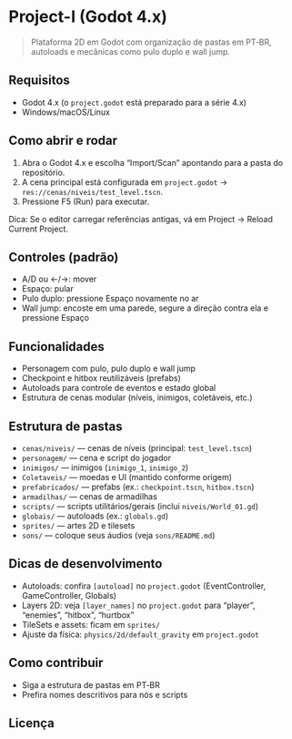 # Project-I (Godot 4.x)

> Plataforma 2D em Godot com organização de pastas em PT‑BR, autoloads e mecânicas como pulo duplo e wall jump.

## Requisitos

- Godot 4.x (o `project.godot` está preparado para a série 4.x)
- Windows/macOS/Linux

## Como abrir e rodar

1. Abra o Godot 4.x e escolha “Import/Scan” apontando para a pasta do repositório.
2. A cena principal está configurada em `project.godot` → `res://cenas/niveis/test_level.tscn`.
3. Pressione F5 (Run) para executar.

Dica: Se o editor carregar referências antigas, vá em Project → Reload Current Project.

## Controles (padrão)

- A/D ou ←/→: mover
- Espaço: pular
- Pulo duplo: pressione Espaço novamente no ar
- Wall jump: encoste em uma parede, segure a direção contra ela e pressione Espaço

## Funcionalidades

- Personagem com pulo, pulo duplo e wall jump
- Checkpoint e hitbox reutilizáveis (prefabs)
- Autoloads para controle de eventos e estado global
- Estrutura de cenas modular (níveis, inimigos, coletáveis, etc.)

## Estrutura de pastas

- `cenas/niveis/` — cenas de níveis (principal: `test_level.tscn`)
- `personagem/` — cena e script do jogador
- `inimigos/` — inimigos (`inimigo_1`, `inimigo_2`)
- `Coletaveis/` — moedas e UI (mantido conforme origem)
- `prefabricados/` — prefabs (ex.: `checkpoint.tscn`, `hitbox.tscn`)
- `armadilhas/` — cenas de armadilhas
- `scripts/` — scripts utilitários/gerais (inclui `niveis/World_01.gd`)
- `globais/` — autoloads (ex.: `globals.gd`)
- `sprites/` — artes 2D e tilesets
- `sons/` — coloque seus áudios (veja `sons/README.md`)

## Dicas de desenvolvimento

- Autoloads: confira `[autoload]` no `project.godot` (EventController, GameController, Globals)
- Layers 2D: veja `[layer_names]` no `project.godot` para “player”, “enemies”, “hitbox”, “hurtbox”
- TileSets e assets: ficam em `sprites/`
- Ajuste da física: `physics/2d/default_gravity` em `project.godot`

## Como contribuir

- Siga a estrutura de pastas em PT‑BR
- Prefira nomes descritivos para nós e scripts

## Licença

